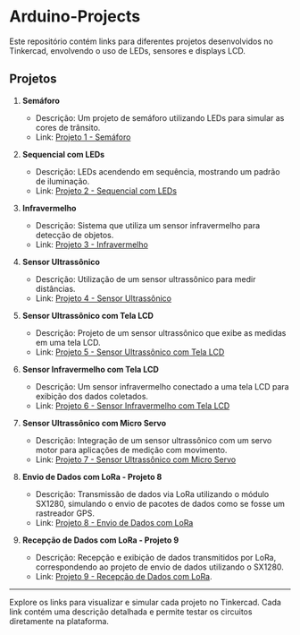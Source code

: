 # Arduino-Projects

Este repositório contém links para diferentes projetos desenvolvidos no Tinkercad, envolvendo o uso de LEDs, sensores e displays LCD.

## Projetos

1. **Semáforo**
   - Descrição: Um projeto de semáforo utilizando LEDs para simular as cores de trânsito.
   - Link: [Projeto 1 - Semáforo](https://www.tinkercad.com/things/hcS23BKqUZ6-1-semaforo)

2. **Sequencial com LEDs**
   - Descrição: LEDs acendendo em sequência, mostrando um padrão de iluminação.
   - Link: [Projeto 2 - Sequencial com LEDs](https://www.tinkercad.com/things/auN0TvdAdzd-2-sequencial-com-leds)

3. **Infravermelho**
   - Descrição: Sistema que utiliza um sensor infravermelho para detecção de objetos.
   - Link: [Projeto 3 - Infravermelho](https://www.tinkercad.com/things/4DLDhQ0UNZT-3-infravermelho)

4. **Sensor Ultrassônico**
   - Descrição: Utilização de um sensor ultrassônico para medir distâncias.
   - Link: [Projeto 4 - Sensor Ultrassônico](https://www.tinkercad.com/things/8NqsPkGn8Iu-4-sensor-ultrassonico)

5. **Sensor Ultrassônico com Tela LCD**
   - Descrição: Projeto de um sensor ultrassônico que exibe as medidas em uma tela LCD.
   - Link: [Projeto 5 - Sensor Ultrassônico com Tela LCD](https://www.tinkercad.com/things/eGHljm6iMTH-5-sensor-ultrassonico-com-tela-lcd)

6. **Sensor Infravermelho com Tela LCD**
   - Descrição: Um sensor infravermelho conectado a uma tela LCD para exibição dos dados coletados.
   - Link: [Projeto 6 - Sensor Infravermelho com Tela LCD](https://www.tinkercad.com/things/irUc2XF4Wnf-6-sensor-infravermelho-com-tela-lcd)

7. **Sensor Ultrassônico com Micro Servo**
   - Descrição: Integração de um sensor ultrassônico com um servo motor para aplicações de medição com movimento.
   - Link: [Projeto 7 - Sensor Ultrassônico com Micro Servo](https://www.tinkercad.com/things/kjl9qxU4Jk7-7-sensor-ultrassonico-micro-servo)

8. **Envio de Dados com LoRa - Projeto 8**
   - Descrição: Transmissão de dados via LoRa utilizando o módulo SX1280, simulando o envio de pacotes de dados como se fosse um rastreador GPS.
   - Link: [Projeto 8 - Envio de Dados com LoRa]()

9. **Recepção de Dados com LoRa - Projeto 9**
   - Descrição: Recepção e exibição de dados transmitidos por LoRa, correspondendo ao projeto de envio de dados utilizando o SX1280.
   - Link: [Projeto 9 - Recepção de Dados com LoRa]().

---

Explore os links para visualizar e simular cada projeto no Tinkercad. Cada link contém uma descrição detalhada e permite testar os circuitos diretamente na plataforma.
